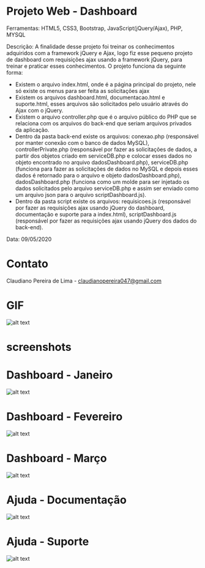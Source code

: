 # Projeto Web - Dashboard

Ferramentas: HTML5, CSS3, Bootstrap, JavaScript(jQuery/Ajax), PHP, MYSQL

Descrição: A finalidade desse projeto foi treinar os conhecimentos adquiridos com a framework jQuery e Ajax, logo fiz esse pequeno projeto de dashboard com requisições ajax usando a framework jQuery, para treinar e praticar esses conhecimentos. 
O projeto funciona da seguinte forma:
  - Existem o arquivo index.html, onde é a página principal do projeto, nele só existe os menus para ser feita as solicitações ajax
  - Existem os arquivos dashboard.html, documentacao.html e suporte.html, esses arquivos são solicitados pelo usuário através do Ajax com o jQuery.
  - Existem o arquivo controller.php que é o arquivo público do PHP que se relaciona com os arquivos do back-end que seriam arquivos privados da aplicação.
  - Dentro da pasta back-end existe os arquivos: conexao.php (responsável por manter conexão com o banco de dados MySQL), controllerPrivate.php (responsável por fazer as solicitações de dados, a partir dos objetos criado em serviceDB.php e colocar esses dados no objeto encontrado no arquivo dadosDashboard.php), serviceDB.php (funciona para fazer as solicitações de dados no MySQL e depois esses dados é retornado para o arquivo e objeto dadosDashboard.php), dadosDashboard.php (funciona como um molde para ser injetado os dados solicitados pelo arquivo serviceDB.php e assim ser enviado como um arquivo json para o arquivo scriptDashboard.js).
  - Dentro da pasta script existe os arquivos: requisicoes.js (responsável por fazer as requisições ajax usando jQuery do dashboard, documentação e suporte para a index.html), scriptDashboard.js (responsável por fazer as requisições ajax usando jQuery dos dados do back-end).

Data: 09/05/2020

# Contato

Claudiano Pereira de Lima - claudianopereira047@gmail.com

# GIF
![alt text](https://media.giphy.com/media/d6QLWh7RsPcpCjTVXc/giphy.gif)

# screenshots

# Dashboard - Janeiro
![alt text](https://i.imgur.com/1ieUS8I.png)

# Dashboard - Fevereiro
![alt text](https://i.imgur.com/R5tCA5y.png)

# Dashboard - Março
![alt text](https://i.imgur.com/xJ43BZv.png)

# Ajuda - Documentação
![alt text](https://i.imgur.com/VRbOcqf.png)

# Ajuda - Suporte
![alt text](https://i.imgur.com/sfZj0tP.png)